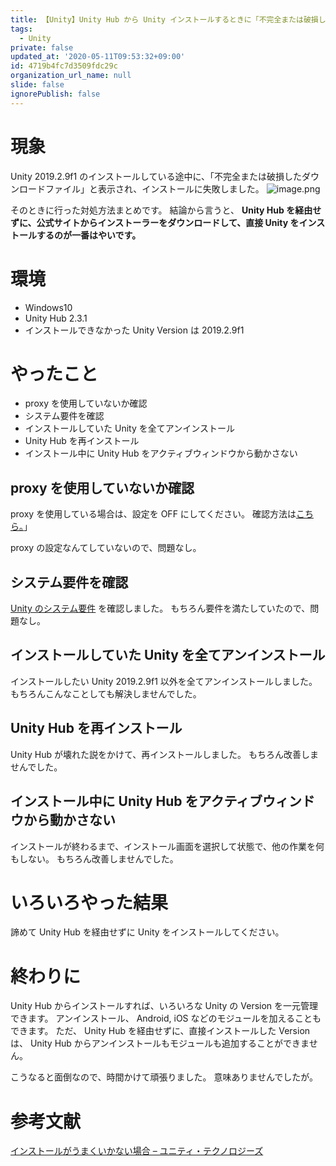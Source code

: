 ```yaml
---
title: 【Unity】Unity Hub から Unity インストールするときに「不完全または破損したダウンロードファイル」と出たときの対処方法
tags:
  - Unity
private: false
updated_at: '2020-05-11T09:53:32+09:00'
id: 4719b4fc7d3509fdc29c
organization_url_name: null
slide: false
ignorePublish: false
---
```

# 現象

Unity 2019.2.9f1 のインストールしている途中に、「不完全または破損したダウンロードファイル」と表示され、インストールに失敗しました。
![image.png](https://qiita-image-store.s3.ap-northeast-1.amazonaws.com/0/233011/528219b8-9d9f-371d-9a7a-4601f7c9ca82.png)

そのときに行った対処方法まとめです。
結論から言うと、 **Unity Hub を経由せずに、公式サイトからインストーラーをダウンロードして、直接 Unity をインストールするのが一番はやいです。**

# 環境

- Windows10
- Unity Hub 2.3.1
- インストールできなかった Unity Version は 2019.2.9f1



# やったこと

- proxy を使用していないか確認
- システム要件を確認
- インストールしていた Unity を全てアンインストール
- Unity Hub を再インストール
- インストール中に Unity Hub をアクティブウィンドウから動かさない

## proxy を使用していないか確認

proxy を使用している場合は、設定を OFF にしてください。
確認方法は[こちら。](https://pasokatu.hateblo.jp/entry/2017/07/04/111147)」

proxy の設定なんてしていないので、問題なし。

## システム要件を確認

[Unity のシステム要件](https://docs.unity3d.com/Manual/system-requirements.html) を確認しました。
もちろん要件を満たしていたので、問題なし。

## インストールしていた Unity を全てアンインストール

インストールしたい Unity 2019.2.9f1 以外を全てアンインストールしました。
もちろんこんなことしても解決しませんでした。

## Unity Hub を再インストール

Unity Hub が壊れた説をかけて、再インストールしました。
もちろん改善しませんでした。

## インストール中に Unity Hub をアクティブウィンドウから動かさない

インストールが終わるまで、インストール画面を選択して状態で、他の作業を何もしない。
もちろん改善しませんでした。

# いろいろやった結果

諦めて Unity Hub を経由せずに Unity をインストールしてください。

# 終わりに

Unity Hub からインストールすれば、いろいろな Unity の Version を一元管理できます。
アンインストール、 Android, iOS などのモジュールを加えることもできます。
ただ、 Unity Hub を経由せずに、直接インストールした Version は、 Unity Hub からアンインストールもモジュールも追加することができません。

こうなると面倒なので、時間かけて頑張りました。
意味ありませんでしたが。

# 参考文献

[インストールがうまくいかない場合 – ユニティ・テクノロジーズ](https://helpdesk.unity3d.co.jp/hc/ja/articles/219377968-%E3%82%A4%E3%83%B3%E3%82%B9%E3%83%88%E3%83%BC%E3%83%AB%E3%81%8C%E3%81%86%E3%81%BE%E3%81%8F%E3%81%84%E3%81%8B%E3%81%AA%E3%81%84%E5%A0%B4%E5%90%88)
